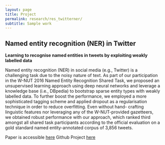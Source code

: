 ```yaml
---
layout: page
title: Project
permalink: research/res_twitterner/
subtitle: Sample work
---
```


## Named entity recognition (NER) in Twitter

**Learning to recognise named entities in tweets by exploiting weakly labelled data**

Named entity recognition (NER) in social media (e.g., Twitter) is a challenging task due to the noisy nature of text. As part of our participation in the W-NUT 2016 Named Entity Recognition Shared Task, we proposed an unsupervised learning approach using deep neural networks and leverage a knowledge base (i.e., DBpedia) to bootstrap sparse entity types with weakly labelled data. To further boost the performance, we employed a more sophisticated tagging scheme and applied dropout as a regularisation technique in order to reduce overfitting. Even without hand- crafting linguistic features nor leveraging any of the W-NUT-provided gazetteers, we obtained robust performance with our approach, which ranked third amongst all shared task participants according to the official evaluation on a gold standard named entity-annotated corpus of 3,856 tweets.

Paper is accessible [here](http://www.aclweb.org/anthology/W/W16/W16-39.pdf#page=165)
Github Project [here](https://github.com/kurtespinosa/ner)